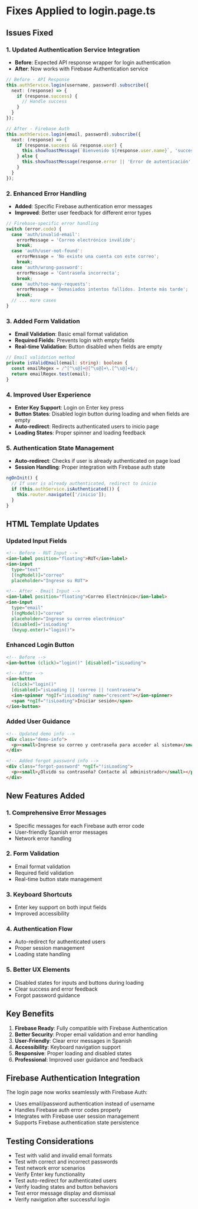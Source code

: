 # Fixes Applied to login.page.ts

## Issues Fixed

### 1. Updated Authentication Service Integration
- **Before**: Expected API response wrapper for login authentication
- **After**: Now works with Firebase Authentication service

```typescript
// Before - API Response
this.authService.login(username, password).subscribe({
  next: (response) => {
    if (response.success) {
      // Handle success
    }
  }
});

// After - Firebase Auth
this.authService.login(email, password).subscribe({
  next: (response) => {
    if (response.success && response.user) {
      this.showToastMessage(`Bienvenido ${response.user.name}`, 'success');
    } else {
      this.showToastMessage(response.error || 'Error de autenticación', 'danger');
    }
  }
});
```

### 2. Enhanced Error Handling
- **Added**: Specific Firebase authentication error messages
- **Improved**: Better user feedback for different error types

```typescript
// Firebase-specific error handling
switch (error.code) {
  case 'auth/invalid-email':
    errorMessage = 'Correo electrónico inválido';
    break;
  case 'auth/user-not-found':
    errorMessage = 'No existe una cuenta con este correo';
    break;
  case 'auth/wrong-password':
    errorMessage = 'Contraseña incorrecta';
    break;
  case 'auth/too-many-requests':
    errorMessage = 'Demasiados intentos fallidos. Intente más tarde';
    break;
  // ... more cases
}
```

### 3. Added Form Validation
- **Email Validation**: Basic email format validation
- **Required Fields**: Prevents login with empty fields
- **Real-time Validation**: Button disabled when fields are empty

```typescript
// Email validation method
private isValidEmail(email: string): boolean {
  const emailRegex = /^[^\s@]+@[^\s@]+\.[^\s@]+$/;
  return emailRegex.test(email);
}
```

### 4. Improved User Experience
- **Enter Key Support**: Login on Enter key press
- **Button States**: Disabled login button during loading and when fields are empty
- **Auto-redirect**: Redirects authenticated users to inicio page
- **Loading States**: Proper spinner and loading feedback

### 5. Authentication State Management
- **Auto-redirect**: Checks if user is already authenticated on page load
- **Session Handling**: Proper integration with Firebase auth state

```typescript
ngOnInit() {
  // If user is already authenticated, redirect to inicio
  if (this.authService.isAuthenticated()) {
    this.router.navigate(['/inicio']);
  }
}
```

## HTML Template Updates

### Updated Input Fields
```html
<!-- Before - RUT Input -->
<ion-label position="floating">RUT</ion-label>
<ion-input 
  type="text" 
  [(ngModel)]="correo"
  placeholder="Ingrese su RUT">

<!-- After - Email Input -->
<ion-label position="floating">Correo Electrónico</ion-label>
<ion-input 
  type="email" 
  [(ngModel)]="correo"
  placeholder="Ingrese su correo electrónico"
  [disabled]="isLoading"
  (keyup.enter)="login()">
```

### Enhanced Login Button
```html
<!-- Before -->
<ion-button (click)="login()" [disabled]="isLoading">

<!-- After -->
<ion-button 
  (click)="login()"
  [disabled]="isLoading || !correo || !contrasena">
  <ion-spinner *ngIf="isLoading" name="crescent"></ion-spinner>
  <span *ngIf="!isLoading">Iniciar sesión</span>
</ion-button>
```

### Added User Guidance
```html
<!-- Updated demo info -->
<div class="demo-info">
  <p><small>Ingrese su correo y contraseña para acceder al sistema</small></p>
</div>

<!-- Added forgot password info -->
<div class="forgot-password" *ngIf="!isLoading">
  <p><small>¿Olvidó su contraseña? Contacte al administrador</small></p>
</div>
```

## New Features Added

### 1. Comprehensive Error Messages
- Specific messages for each Firebase auth error code
- User-friendly Spanish error messages
- Network error handling

### 2. Form Validation
- Email format validation
- Required field validation
- Real-time button state management

### 3. Keyboard Shortcuts
- Enter key support on both input fields
- Improved accessibility

### 4. Authentication Flow
- Auto-redirect for authenticated users
- Proper session management
- Loading state handling

### 5. Better UX Elements
- Disabled states for inputs and buttons during loading
- Clear success and error feedback
- Forgot password guidance

## Key Benefits

1. **Firebase Ready**: Fully compatible with Firebase Authentication
2. **Better Security**: Proper email validation and error handling
3. **User-Friendly**: Clear error messages in Spanish
4. **Accessibility**: Keyboard navigation support
5. **Responsive**: Proper loading and disabled states
6. **Professional**: Improved user guidance and feedback

## Firebase Authentication Integration

The login page now works seamlessly with Firebase Auth:

- Uses email/password authentication instead of username
- Handles Firebase auth error codes properly
- Integrates with Firebase user session management
- Supports Firebase authentication state persistence

## Testing Considerations

- Test with valid and invalid email formats
- Test with correct and incorrect passwords
- Test network error scenarios
- Verify Enter key functionality
- Test auto-redirect for authenticated users
- Verify loading states and button behaviors
- Test error message display and dismissal
- Verify navigation after successful login